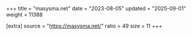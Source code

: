 +++
title = "masysma.net"
date = "2023-08-05"
updated = "2025-09-01"
weight = 11388

[extra]
source = "https://masysma.net/"
ratio = 49
size = 11
+++
